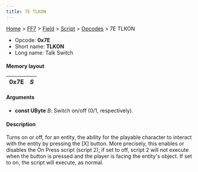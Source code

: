 ```yaml
---
title: 7E TLKON
---
```


[Home](/Main%20Page.md) > [FF7](/FF7.md) > [Field](/FF7/Field.md) > [Script](/FF7/Field/Script.md) > [Opcodes](/FF7/Field/Script/Opcodes.md) > 7E TLKON

-   Opcode: **0x7E**
-   Short name: **TLKON**
-   Long name: Talk Switch

#### Memory layout

| 0x7E | *S* |
|------|-----|

#### Arguments

-   **const UByte** *B*: Switch on/off (0/1, respectively).

#### Description

Turns on or off, for an entity, the ability for the playable character
to interact with the entity by pressing the \[X\] button. More
precisely, this enables or disables the On Press script (script 2); if
set to off, script 2 will not execute when the button is pressed and the
player is facing the entity's object. If set to on, the script will
execute, as normal.
